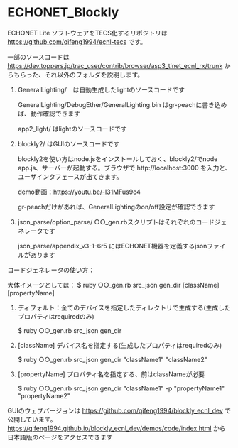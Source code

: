 # ECHONET_Blockly

ECHONET Lite ソフトウェアをTECS化するリポジトリは https://github.com/qifeng1994/ecnl-tecs です。

一部のソースコードは
https://dev.toppers.jp/trac_user/contrib/browser/asp3_tinet_ecnl_rx/trunk
からもらった、それ以外のフォルダを説明します。

1. GeneralLighting/　は自動生成したlightのソースコードです

    GeneralLighting/DebugEther/GeneralLighting.bin はgr-peachに書き込めば、動作確認できます

    app2_light/ はlightのソースコードです

2. blockly2/ はGUIのソースコードです

    blockly2を使い方はnode.jsをインストールしておく、blockly2/でnode app.js、サーバーが起動する。ブラウザで http://localhost:3000
    を入力と、ユーザインタフェースが出てきます。

    demo動画：https://youtu.be/-l31MFus9c4

    gr-peachだけがあれば、GeneralLightingのon/off設定が確認できます
3. json_parse/option_parse/ ○○_gen.rbスクリプトはそれぞれのコードジェネレータです

    json_parse/appendix_v3-1-6r5 にはECHONET機器を定義するjsonファイルがあります

コードジェネレータの使い方：

大体イメージとしては：
$ ruby ○○_gen.rb src_json gen_dir [className] [propertyName]

1. ディフォルト：全てのデバイスを指定したディレクトリで生成する(生成したプロパティはrequiredのみ)

    $ ruby ○○_gen.rb src_json gen_dir

2. [className] デバイス名を指定する(生成したプロパティはrequiredのみ)

    $ ruby ○○_gen.rb src_json gen_dir  "className1" "className2"

3. [propertyName] プロパティ名を指定する、前はclassNameが必要

    $ ruby ○○_gen.rb src_json gen_dir  "className1" -p "propertyName1" "propertyName2"

GUIのウェブバージョンは https://github.com/qifeng1994/blockly_ecnl_dev で公開しています。
https://qifeng1994.github.io/blockly_ecnl_dev/demos/code/index.html から日本語版のページをアクセスできます
